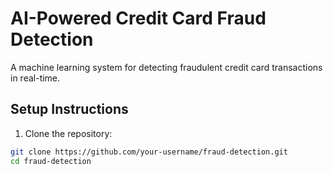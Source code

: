 # AI-Powered Credit Card Fraud Detection

A machine learning system for detecting fraudulent credit card transactions in real-time.

## Setup Instructions

1. Clone the repository:
```bash
git clone https://github.com/your-username/fraud-detection.git
cd fraud-detection